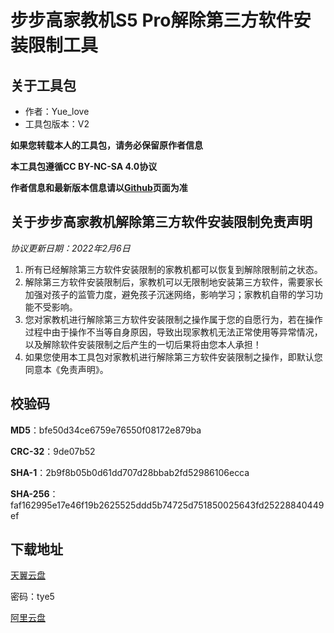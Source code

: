 # 步步高家教机S5 Pro解除第三方软件安装限制工具

## 关于工具包
- 作者：Yue_love
- 工具包版本：V2

**如果您转载本人的工具包，请务必保留原作者信息**

**本工具包遵循CC BY-NC-SA 4.0协议**

**作者信息和最新版本信息请以[Github](https://github.com/EEBBK-BOOM/EEBBK_package_tool/blob/main/S5Pro.md)页面为准**

## 关于步步高家教机解除第三方软件安装限制免责声明
*协议更新日期：2022年2月6日*
1. 所有已经解除第三方软件安装限制的家教机都可以恢复到解除限制前之状态。
2. 解除第三方软件安装限制后，家教机可以无限制地安装第三方软件，需要家长加强对孩子的监管力度，避免孩子沉迷网络，影响学习；家教机自带的学习功能不受影响。
3. 您对家教机进行解除第三方软件安装限制之操作属于您的自愿行为，若在操作过程中由于操作不当等自身原因，导致出现家教机无法正常使用等异常情况，以及解除软件安装限制之后产生的一切后果将由您本人承担！
4. 如果您使用本工具包对家教机进行解除第三方软件安装限制之操作，即默认您同意本《免责声明》。

## 校验码
**MD5**：bfe50d34ce6759e76550f08172e879ba

**CRC-32**：9de07b52

**SHA-1**：2b9f8b05b0d61dd707d28bbab2fd52986106ecca

**SHA-256**：faf162995e17e46f19b2625525ddd5b74725d751850025643fd25228840449ef

## 下载地址
[天翼云盘](https://cloud.189.cn/t/ZruAjeiU7fY3)

密码：tye5

[阿里云盘](https://www.aliyundrive.com/s/T7CcE1XDVQ7)
